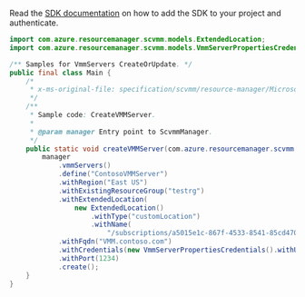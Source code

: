 Read the [SDK documentation](https://github.com/Azure/azure-sdk-for-java/blob/azure-resourcemanager-scvmm_1.0.0-beta.1/sdk/scvmm/azure-resourcemanager-scvmm/README.md) on how to add the SDK to your project and authenticate.

```java
import com.azure.resourcemanager.scvmm.models.ExtendedLocation;
import com.azure.resourcemanager.scvmm.models.VmmServerPropertiesCredentials;

/** Samples for VmmServers CreateOrUpdate. */
public final class Main {
    /*
     * x-ms-original-file: specification/scvmm/resource-manager/Microsoft.ScVmm/preview/2020-06-05-preview/examples/CreateVMMServer.json
     */
    /**
     * Sample code: CreateVMMServer.
     *
     * @param manager Entry point to ScvmmManager.
     */
    public static void createVMMServer(com.azure.resourcemanager.scvmm.ScvmmManager manager) {
        manager
            .vmmServers()
            .define("ContosoVMMServer")
            .withRegion("East US")
            .withExistingResourceGroup("testrg")
            .withExtendedLocation(
                new ExtendedLocation()
                    .withType("customLocation")
                    .withName(
                        "/subscriptions/a5015e1c-867f-4533-8541-85cd470d0cfb/resourceGroups/demoRG/providers/Microsoft.Arc/customLocations/contoso"))
            .withFqdn("VMM.contoso.com")
            .withCredentials(new VmmServerPropertiesCredentials().withUsername("testuser").withPassword("password"))
            .withPort(1234)
            .create();
    }
}
```
